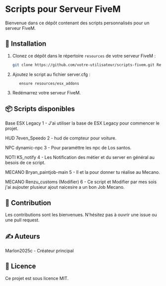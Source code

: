 # Scripts pour Serveur FiveM

Bienvenue dans ce dépôt contenant des scripts personnalisés pour un serveur FiveM.

## 🚀 Installation

1. Clonez ce dépôt dans le répertoire `resources` de votre serveur FiveM :
   ```bash
   git clone https://github.com/votre-utilisateur/scripts-fivem.git Resources_Server_Fivem ```
2. Ajoutez le script au fichier server.cfg :
     ```ensure resources/addons
        ensure resources/esx_addons
   ```
4. Redémarrez votre serveur FiveM.

## 📦 Scripts disponibles

Base ESX Legacy 1 - J'ai utiliser la base de ESX Legacy pour commencer le projet.

HUD 7even_Speedo 2 - hud de compteur pour voiture.

NPC dynamic-npc 3 - Pour paraméttre les npc de Los santos.

NOTI K5_notify 4 - Les Notification des métier et du server en général au besois de ce script.

MECANO Bryan_paintjob-main 5 - Il et la pour donner tu réalise au Mecano.

MECANO Renzu_customs (Modifier) 6 - Ce script et Modifier par mes sois j'ai aujouter plusieur ajout naicesire a un bon Job Mecano.

## 🤝 Contribution
Les contributions sont les bienvenues. N'hésitez pas à ouvrir une issue ou une pull request.

## ✍️ Auteurs
Marlon2025c - Créateur principal

## 📄 Licence
Ce projet est sous licence MIT.
